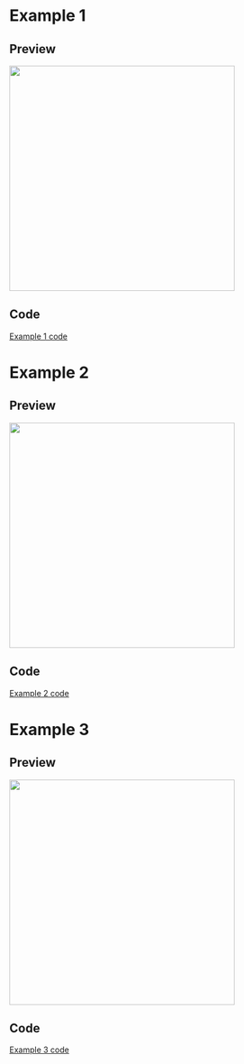 # Example 1

## Preview

<img src="https://raw.githubusercontent.com/ReinBentdal/division/master/example/assets/demo_app.png" width="400">

## Code

[Example 1 code](https://github.com/ReinBentdal/division/blob/master/example/example/example_1.dart)

# Example 2

## Preview

<img src="https://raw.githubusercontent.com/ReinBentdal/division/master/example/assets/elevation_animation.gif" width="400">

## Code

[Example 2 code](https://github.com/ReinBentdal/division/blob/master/example/example/example_2.dart)

# Example 3

## Preview

<img src="https://raw.githubusercontent.com/ReinBentdal/division/master/example/assets/elevation_demo.png" width="400">

## Code

[Example 3 code](https://github.com/ReinBentdal/division/blob/master/example/example/example_3.dart)